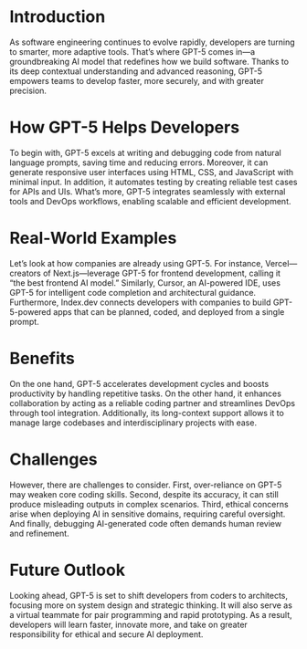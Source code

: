 # Introduction 
  As software engineering continues to evolve rapidly, developers are turning to smarter, more adaptive tools. That’s where GPT-5 comes in—a groundbreaking AI model that redefines how we build software. Thanks to its deep contextual understanding and advanced reasoning, GPT-5 empowers teams to develop faster, more securely, and with greater precision.

# How GPT-5 Helps Developers 
  To begin with, GPT-5 excels at writing and debugging code from natural language prompts, saving time and reducing errors. Moreover, it can generate responsive user interfaces using HTML, CSS, and JavaScript with minimal input. In addition, it automates testing by creating reliable test cases for APIs and UIs. What’s more, GPT-5 integrates seamlessly with external tools and DevOps workflows, enabling scalable and efficient development.

# Real-World Examples 
  Let’s look at how companies are already using GPT-5. For instance, Vercel—creators of Next.js—leverage GPT-5 for frontend development, calling it “the best frontend AI model.” Similarly, Cursor, an AI-powered IDE, uses GPT-5 for intelligent code completion and architectural guidance. Furthermore, Index.dev connects developers with companies to build GPT-5-powered apps that can be planned, coded, and deployed from a single prompt.

# Benefits 
  On the one hand, GPT-5 accelerates development cycles and boosts productivity by handling repetitive tasks. On the other hand, it enhances collaboration by acting as a reliable coding partner and streamlines DevOps through tool integration. Additionally, its long-context support allows it to manage large codebases and interdisciplinary projects with ease.

# Challenges 
  However, there are challenges to consider. First, over-reliance on GPT-5 may weaken core coding skills. Second, despite its accuracy, it can still produce misleading outputs in complex scenarios. Third, ethical concerns arise when deploying AI in sensitive domains, requiring careful oversight. And finally, debugging AI-generated code often demands human review and refinement.

# Future Outlook 
  Looking ahead, GPT-5 is set to shift developers from coders to architects, focusing more on system design and strategic thinking. It will also serve as a virtual teammate for pair programming and rapid prototyping. As a result, developers will learn faster, innovate more, and take on greater responsibility for ethical and secure AI deployment.
